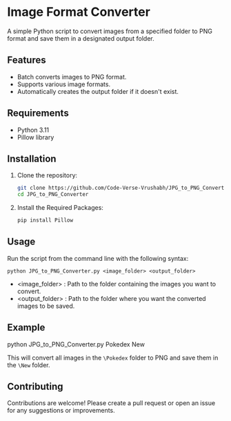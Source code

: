 # Image Format Converter

A simple Python script to convert images from a specified folder to PNG format and save them in a designated output folder.

## Features

- Batch converts images to PNG format.
- Supports various image formats.
- Automatically creates the output folder if it doesn't exist.

## Requirements

- Python 3.11
- Pillow library

## Installation

1. Clone the repository:

   ```bash
   git clone https://github.com/Code-Verse-Vrushabh/JPG_to_PNG_Converter.git
   cd JPG_to_PNG_Converter

2. Install the Required Packages:

   ```bash
   pip install Pillow

## Usage

Run the script from the command line with the following syntax:

    
    python JPG_to_PNG_Converter.py <image_folder> <output_folder>

- <image_folder> : Path to the folder containing the images you want to convert.
- <output_folder> : Path to the folder where you want the converted images to be saved.

## Example

  python JPG_to_PNG_Converter.py Pokedex New

This will convert all images in the `\Pokedex` folder to PNG and save them in the `\New` folder.

## Contributing

Contributions are welcome! Please create a pull request or open an issue for any suggestions or improvements.


 
